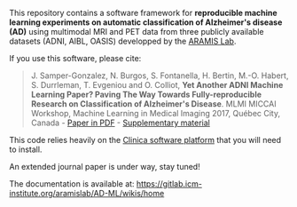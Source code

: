 This repository contains a software framework for **reproducible machine learning experiments on automatic classification of Alzheimer's disease (AD)** using multimodal MRI and PET data from three publicly available datasets (ADNI, AIBL, OASIS) developped by the [ARAMIS Lab](http://www.aramislab.fr).

If you use this software, please cite:
> J. Samper-Gonzalez, N. Burgos, S. Fontanella, H. Bertin, M.-O. Habert, S. Durrleman, T. Evgeniou and O. Colliot, **Yet Another ADNI Machine Learning Paper? Paving The Way Towards Fully-reproducible Research on Classification of Alzheimer's Disease**. MLMI MICCAI Workshop, Machine Learning in Medical Imaging 2017, Québec City, Canada - [Paper in PDF](Papers/MLMI2017/MLMI-2017-Paper_12.pdf) - [Supplementary material](Papers/MLMI2017/supplementary_material.pdf)
>

This code relies heavily on the [Clinica software platform](http://www.clinica.run) that you will need to install.

An extended journal paper is under way, stay tuned!

The documentation is available at: https://gitlab.icm-institute.org/aramislab/AD-ML/wikis/home
